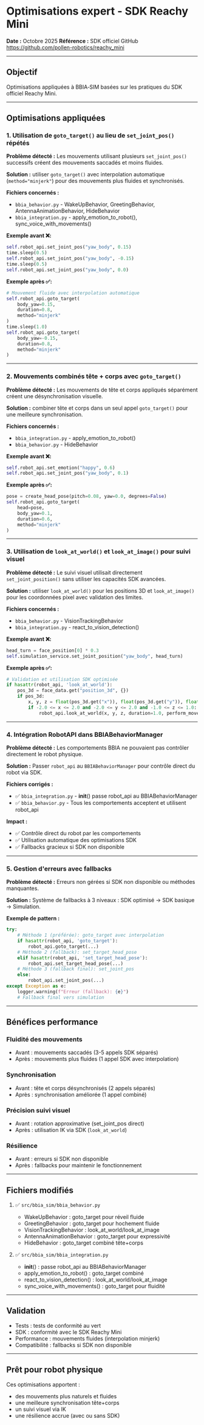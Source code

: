 # Optimisations expert - SDK Reachy Mini

**Date :** Octobre 2025
**Référence :** SDK officiel GitHub https://github.com/pollen-robotics/reachy_mini

---

## Objectif

Optimisations appliquées à BBIA‑SIM basées sur les pratiques du SDK officiel Reachy Mini.

---

## Optimisations appliquées

### **1. Utilisation de `goto_target()` au lieu de `set_joint_pos()` répétés**

**Problème détecté :**
Les mouvements utilisant plusieurs `set_joint_pos()` successifs créent des mouvements saccadés et moins fluides.

**Solution :** utiliser `goto_target()` avec interpolation automatique (`method="minjerk"`) pour des mouvements plus fluides et synchronisés.

**Fichiers concernés :**
- `bbia_behavior.py` - WakeUpBehavior, GreetingBehavior, AntennaAnimationBehavior, HideBehavior
- `bbia_integration.py` - apply_emotion_to_robot(), sync_voice_with_movements()

**Exemple avant ❌:**
```python
self.robot_api.set_joint_pos("yaw_body", 0.15)
time.sleep(0.5)
self.robot_api.set_joint_pos("yaw_body", -0.15)
time.sleep(0.5)
self.robot_api.set_joint_pos("yaw_body", 0.0)
```

**Exemple après ✅:**
```python
# Mouvement fluide avec interpolation automatique
self.robot_api.goto_target(
    body_yaw=0.15,
    duration=0.8,
    method="minjerk"
)
time.sleep(1.0)
self.robot_api.goto_target(
    body_yaw=-0.15,
    duration=0.8,
    method="minjerk"
)
```

---

### **2. Mouvements combinés tête + corps avec `goto_target()`**

**Problème détecté :**
Les mouvements de tête et corps appliqués séparément créent une désynchronisation visuelle.

**Solution :** combiner tête et corps dans un seul appel `goto_target()` pour une meilleure synchronisation.

**Fichiers concernés :**
- `bbia_integration.py` - apply_emotion_to_robot()
- `bbia_behavior.py` - HideBehavior

**Exemple avant ❌:**
```python
self.robot_api.set_emotion("happy", 0.6)
self.robot_api.set_joint_pos("yaw_body", 0.1)
```

**Exemple après ✅:**
```python
pose = create_head_pose(pitch=0.08, yaw=0.0, degrees=False)
self.robot_api.goto_target(
    head=pose,
    body_yaw=0.1,
    duration=0.6,
    method="minjerk"
)
```

---

### **3. Utilisation de `look_at_world()` et `look_at_image()` pour suivi visuel**

**Problème détecté :**
Le suivi visuel utilisait directement `set_joint_position()` sans utiliser les capacités SDK avancées.

**Solution :** utiliser `look_at_world()` pour les positions 3D et `look_at_image()` pour les coordonnées pixel avec validation des limites.

**Fichiers concernés :**
- `bbia_behavior.py` - VisionTrackingBehavior
- `bbia_integration.py` - react_to_vision_detection()

**Exemple avant ❌:**
```python
head_turn = face_position[0] * 0.3
self.simulation_service.set_joint_position("yaw_body", head_turn)
```

**Exemple après ✅:**
```python
# Validation et utilisation SDK optimisée
if hasattr(robot_api, 'look_at_world'):
    pos_3d = face_data.get("position_3d", {})
    if pos_3d:
        x, y, z = float(pos_3d.get("x")), float(pos_3d.get("y")), float(pos_3d.get("z"))
        if -2.0 <= x <= 2.0 and -2.0 <= y <= 2.0 and -1.0 <= z <= 1.0:
            robot_api.look_at_world(x, y, z, duration=1.0, perform_movement=True)
```

---

### **4. Intégration RobotAPI dans BBIABehaviorManager**

**Problème détecté :**
Les comportements BBIA ne pouvaient pas contrôler directement le robot physique.

**Solution :**
Passer `robot_api` au `BBIABehaviorManager` pour contrôle direct du robot via SDK.

**Fichiers corrigés :**
- ✅ `bbia_integration.py` - __init__() passe robot_api au BBIABehaviorManager
- ✅ `bbia_behavior.py` - Tous les comportements acceptent et utilisent robot_api

**Impact :**
- ✅ Contrôle direct du robot par les comportements
- ✅ Utilisation automatique des optimisations SDK
- ✅ Fallbacks gracieux si SDK non disponible

---

### **5. Gestion d'erreurs avec fallbacks**

**Problème détecté :**
Erreurs non gérées si SDK non disponible ou méthodes manquantes.

**Solution :**
Système de fallbacks à 3 niveaux : SDK optimisé → SDK basique → Simulation.

**Exemple de pattern :**
```python
try:
    # Méthode 1 (préférée): goto_target avec interpolation
    if hasattr(robot_api, 'goto_target'):
        robot_api.goto_target(...)
    # Méthode 2 (fallback): set_target_head_pose
    elif hasattr(robot_api, 'set_target_head_pose'):
        robot_api.set_target_head_pose(...)
    # Méthode 3 (fallback final): set_joint_pos
    else:
        robot_api.set_joint_pos(...)
except Exception as e:
    logger.warning(f"Erreur (fallback): {e}")
    # Fallback final vers simulation
```

---

## Bénéfices performance

### **Fluidité des mouvements**
- Avant : mouvements saccadés (3-5 appels SDK séparés)
- Après : mouvements plus fluides (1 appel SDK avec interpolation)

### **Synchronisation**
- Avant : tête et corps désynchronisés (2 appels séparés)
- Après : synchronisation améliorée (1 appel combiné)

### **Précision suivi visuel**
- Avant : rotation approximative (set_joint_pos direct)
- Après : utilisation IK via SDK (`look_at_world`)

### **Résilience**
- Avant : erreurs si SDK non disponible
- Après : fallbacks pour maintenir le fonctionnement

---

## Fichiers modifiés

1. ✅ `src/bbia_sim/bbia_behavior.py`
   - WakeUpBehavior : goto_target pour réveil fluide
   - GreetingBehavior : goto_target pour hochement fluide
   - VisionTrackingBehavior : look_at_world/look_at_image
   - AntennaAnimationBehavior : goto_target pour expressivité
   - HideBehavior : goto_target combiné tête+corps

2. ✅ `src/bbia_sim/bbia_integration.py`
   - __init__() : passe robot_api au BBIABehaviorManager
   - apply_emotion_to_robot() : goto_target combiné
   - react_to_vision_detection() : look_at_world/look_at_image
   - sync_voice_with_movements() : goto_target pour fluidité

---

## Validation

- Tests : tests de conformité au vert
- SDK : conformité avec le SDK Reachy Mini
- Performance : mouvements fluides (interpolation minjerk)
- Compatibilité : fallbacks si SDK non disponible

---

## Prêt pour robot physique

Ces optimisations apportent :
- des mouvements plus naturels et fluides
- une meilleure synchronisation tête+corps
- un suivi visuel via IK
- une résilience accrue (avec ou sans SDK)

